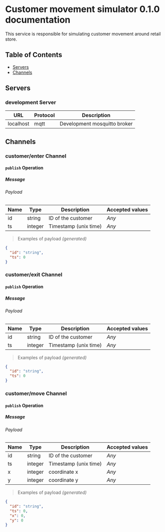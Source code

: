 # Customer movement simulator 0.1.0 documentation

This service is responsible for simulating customer movement around retail store.
## Table of Contents

* [Servers](#servers)
* [Channels](#channels)

## Servers

### **development** Server

| URL | Protocol | Description |
|---|---|---|
| localhost | mqtt | Development mosquitto broker |

## Channels

### **customer/enter** Channel

#### `publish` Operation

##### Message

###### Payload

| Name | Type | Description | Accepted values |
|---|---|---|---|
| id | string | ID of the customer | _Any_ |
| ts | integer | Timestamp (unix time) | _Any_ |

> Examples of payload _(generated)_

```json
{
  "id": "string",
  "ts": 0
}
```




### **customer/exit** Channel

#### `publish` Operation

##### Message

###### Payload

| Name | Type | Description | Accepted values |
|---|---|---|---|
| id | string | ID of the customer | _Any_ |
| ts | integer | Timestamp (unix time) | _Any_ |

> Examples of payload _(generated)_

```json
{
  "id": "string",
  "ts": 0
}
```




### **customer/move** Channel

#### `publish` Operation

##### Message

###### Payload

| Name | Type | Description | Accepted values |
|---|---|---|---|
| id | string | ID of the customer | _Any_ |
| ts | integer | Timestamp (unix time) | _Any_ |
| x | integer | coordinate x | _Any_ |
| y | integer | coordinate y | _Any_ |

> Examples of payload _(generated)_

```json
{
  "id": "string",
  "ts": 0,
  "x": 0,
  "y": 0
}
```




